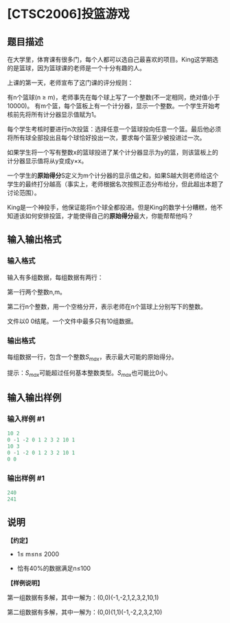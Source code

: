 # [CTSC2006]投篮游戏

## 题目描述

在大学里，体育课有很多门，每个人都可以选自己最喜欢的项目。King这学期选的是篮球，因为篮球课的老师是一个十分有趣的人。

上课的第一天，老师宣布了这门课的评分规则：

有n个篮球(n ≥ m)，老师事先在每个球上写了一个整数(不一定相同，绝对值小于10000)。 有m个篮，每个篮板上有一个计分器，显示一个整数。一个学生开始考核前先将所有计分器显示值赋为1。

每个学生考核时要进行n次投篮：选择任意一个篮球投向任意一个篮。最后他必须将所有球全部投出且每个球恰好投出一次，要求每个篮至少被投进过一次。

如果学生将一个写有整数x的篮球投进了某个计分器显示为y的篮，则该篮板上的计分器显示值将从y变成y×x。

一个学生的**原始得分**S定义为m个计分器的显示值之和，如果S越大则老师给这个学生的最终打分越高（事实上，老师根据名次按照正态分布给分，但此超出本题了讨论范围）。

King是一个神投手，他保证能将n个球全都投进。但是King的数学十分糟糕，他不知道该如何安排投篮，才能使得自己的**原始得分**最大，你能帮帮他吗？

## 输入输出格式

### 输入格式

输入有多组数据，每组数据有两行：

第一行两个整数n,m。

第二行n个整数，用一个空格分开，表示老师在n个篮球上分别写下的整数。

文件以0 0结尾。一个文件中最多只有10组数据。

### 输出格式

每组数据一行，包含一个整数$S_{max}$，表示最大可能的原始得分。

提示：$S_{max}$可能超过任何基本整数类型。$S_{max}$也可能比0小。

## 输入输出样例

### 输入样例 #1

```cpp
10 2
0 -1 -2 0 1 2 3 2 10 1
10 3
0 -1 -2 0 1 2 3 2 10 1
0 0
```


### 输出样例 #1

```cpp
240
241
```


## 说明

**【约定】**

- 1≤ m≤n≤ 2000

- 恰有40%的数据满足n≤100

**【样例说明】**

第一组数据有多解，其中一解为：(0,0)(-1,-2,1,2,3,2,10,1)

第二组数据有多解，其中一解为：(0,0)(1,1)(-1,-2,2,3,2,10)

